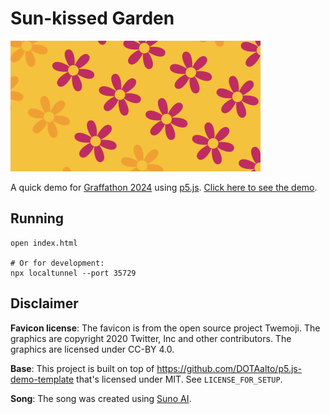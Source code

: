 # Sun-kissed Garden

<img src="https://github.com/Teemu/sun-kissed-garden/blob/main/social.png?raw=true" width="400">

A quick demo for [Graffathon 2024](https://graffathon.org) using [p5.js](https://p5js.org/). [Click here to see the demo](https://teemu.github.io/sun-kissed-garden/).

## Running

```shell
open index.html

# Or for development:
npx localtunnel --port 35729
```

## Disclaimer

**Favicon license**: The favicon is from the open source project Twemoji. The graphics are copyright 2020 Twitter, Inc and other contributors. The graphics are licensed under CC-BY 4.0.

**Base**: This project is built on top of https://github.com/DOTAalto/p5.js-demo-template that's licensed under MIT. See `LICENSE_FOR_SETUP`.

**Song**: The song was created using [Suno AI](https://suno.com/).
